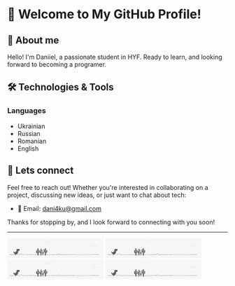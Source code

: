 # 👋 Welcome to My GitHub Profile!

## 👨 About me

Hello! I'm Daniiel, a passionate student in HYF. Ready to learn, and looking forward to becoming a programer.

## 🛠️ Technologies & Tools

### Languages

- Ukrainian
- Russian
- Romanian
- English

<!-- ### Web Development -->

## 🤝 Lets connect

Feel free to reach out! Whether you're interested in collaborating on a project, discussing new ideas, or just want to chat about tech:

- 📧 Email: dani4ku@gmail.com

Thanks for stopping by, and I look forward to connecting with you soon!

---

![](/gif/cool-dinosaur.gif)
![](/gif/cool-dinosaur.gif)
![](/gif/cool-dinosaur.gif)
![](/gif/cool-dinosaur.gif)

<!--
**DanielMikitiuk/DanielMikitiuk** is a ✨ _special_ ✨ repository because its `README.md` (this file) appears on your GitHub profile.

Here are some ideas to get you started:

- 🔭 I’m currently working on ...
- 🌱 I’m currently learning ...
- 👯 I’m looking to collaborate on ...
- 🤔 I’m looking for help with ...
- 💬 Ask me about ...
- 📫 How to reach me: ...
- 😄 Pronouns: ...
- ⚡ Fun fact: ...
-->
